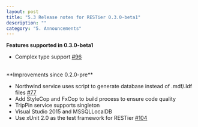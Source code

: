 ```yaml
---
layout: post
title: "5.3 Release notes for RESTier 0.3.0-beta1"
description: ""
category: "5. Announcements"
---
```


**Features supported in 0.3.0-beta1**

 - Complex type support [#96](https://github.com/OData/RESTier/issues/96)

<br/>
**Improvements since 0.2.0-pre**

 - Northwind service uses script to generate database instead of .mdf/.ldf files [#77](https://github.com/OData/RESTier/issues/77)
 - Add StyleCop and FxCop to build process to ensure code quality
 - TripPin service supports singleton
 - Visual Studio 2015 and MSSQLLocalDB
 - Use xUnit 2.0 as the test framework for RESTier [#104](https://github.com/OData/RESTier/issues/104)